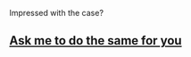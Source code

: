 Impressed with the case?

## [Ask me to do the same for you](https://goo.gl/forms/7wh9VrOyUTHplWug1)
